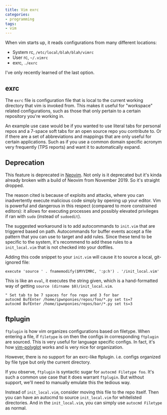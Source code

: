 ```yaml
---
title: Vim exrc
categories:
- programming
tags:
- vim
---
```


When vim starts up, it reads configurations from many different locations:

- System rc, `/etc/local/blah/blah/vimrc`
- User rc, `~/.vimrc`
- exrc, `./exrc`

I've only recently learned of the last option.

## exrc

The `exrc` file is configuration file that is local to the current working directory that vim is invoked from.
This makes it useful for "workspace" related configurations, such as those that only pertain to a certain repository
you're working in.

An example use case would be if you wanted to use literal tabs for personal repos and a 7-space soft tabs for an open
source repo you contribute to.
Or if there are a set of abbreviations and mappings that are only useful for certain applications.
Such as if you use a common domain specific acronym very frequently (TPS reports) and want it to automatically expand.

## Deprecation

This feature is deprecated in [Neovim][1].
Not only is it deprecated but it's kinda already broken with a build of Neovim from November 2019.
So it's straight dropped.

[1]: https://github.com/neovim/neovim/issues/5784

The reason cited is because of exploits and attacks, where you can inadvertently execute malicious code simply by
opening up your editor.
Vim is powerful and dangerous in this respect (compared to more constrained editors):
it allows for executing processes and possibly elevated privileges if ran with `sudo` (instead of `sudoedit`).

The suggested workaround is to add autocommands to `init.vim` that are triggered based on path.
Autocommands for buffer events accept a file pattern that you can use to target and add rules.
Since these tend to be specific to the system, it's recommend to add these rules to a `init_local.vim` that is not
checked into your dotfiles.

Adding this code snippet to your `init.vim` will cause it to source a local, git-ignored file:

```vim
execute 'source ' . fnamemodify($MYVIMRC, ':p:h') . '/init_local.vim'
```

This is like an `eval`, it executes the string given, which is a hand-formatted way of getting `source (dirname $0)/init_local.vim`.

```vim
" Set tab to be 7 spaces for foo repo and 3 for bar
autocmd BufEnter /home/ipwnponies/repos/foo/*.py set ts=7
autocmd BufEnter /home/ipwnponies/repos/bar/*.py set ts=3
```

## ftplugin

`ftplugin` is how vim organizes configurations based on filetype.
When entering a file, if `filetype` is on then the configs in corresponding `ftplugin` are sourced.
This is very useful for language specific configs.
In fact, it's how [vim-polyglot][1] works and is very nice for organization.

[1]: https://github.com/sheerun/vim-polyglot

However, there is no support for an exrc-like ftplugin.
i.e. configs organized by file type but only the current directory.

If you observe, `ftplugin` is syntactic sugar for `autocmd Filetype foo`.
It's such a common use case that it does warrant `ftplugin`.
But without support, we'll need to manually emulate this the tedious way.

Instead of `init_local.vim`, consider moving this file to the repo itself.
Then you can have an autocmd to source `init_local.vim` for whitelisted directories.
And in the `init_local.vim`, you can simply use `autocmd Filetype` as normal.
